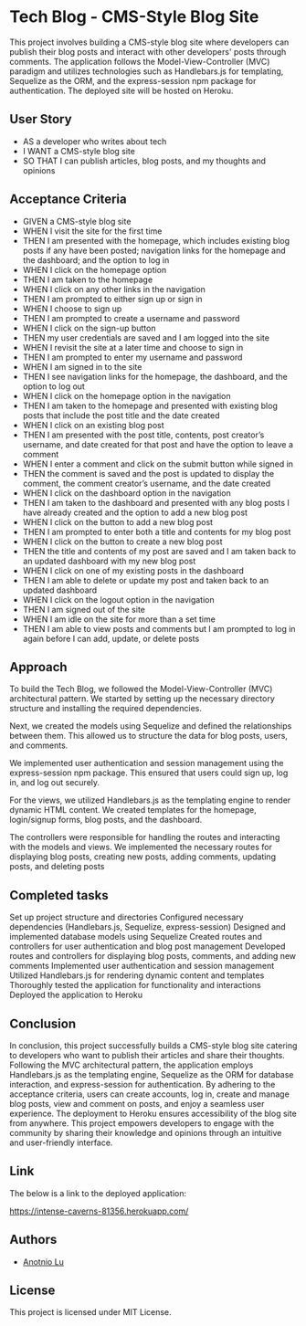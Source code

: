 # Tech Blog - CMS-Style Blog Site

This project involves building a CMS-style blog site where developers can publish their blog posts and interact with other developers' posts through comments. The application follows the Model-View-Controller (MVC) paradigm and utilizes technologies such as Handlebars.js for templating, Sequelize as the ORM, and the express-session npm package for authentication. The deployed site will be hosted on Heroku.

## User Story
- AS a developer who writes about tech
- I WANT a CMS-style blog site
- SO THAT I can publish articles, blog posts, and my thoughts and opinions



## Acceptance Criteria
- GIVEN a CMS-style blog site
- WHEN I visit the site for the first time
- THEN I am presented with the homepage, which includes existing blog posts if any have been posted; navigation links for the homepage and the dashboard; and the option to log in
- WHEN I click on the homepage option
- THEN I am taken to the homepage
- WHEN I click on any other links in the navigation
- THEN I am prompted to either sign up or sign in
- WHEN I choose to sign up
- THEN I am prompted to create a username and password
- WHEN I click on the sign-up button
- THEN my user credentials are saved and I am logged into the site
- WHEN I revisit the site at a later time and choose to sign in
- THEN I am prompted to enter my username and password
- WHEN I am signed in to the site
- THEN I see navigation links for the homepage, the dashboard, and the option to log out
- WHEN I click on the homepage option in the navigation
- THEN I am taken to the homepage and presented with existing blog posts that include the post title and the date created
- WHEN I click on an existing blog post
- THEN I am presented with the post title, contents, post creator’s username, and date created for that post and have the option to leave a comment
- WHEN I enter a comment and click on the submit button while signed in
- THEN the comment is saved and the post is updated to display the comment, the comment creator’s username, and the date created
- WHEN I click on the dashboard option in the navigation
- THEN I am taken to the dashboard and presented with any blog posts I have already created and the option to add a new blog post
- WHEN I click on the button to add a new blog post
- THEN I am prompted to enter both a title and contents for my blog post
- WHEN I click on the button to create a new blog post
- THEN the title and contents of my post are saved and I am taken back to an updated dashboard with my new blog post
- WHEN I click on one of my existing posts in the dashboard
- THEN I am able to delete or update my post and taken back to an updated dashboard
- WHEN I click on the logout option in the navigation
- THEN I am signed out of the site
- WHEN I am idle on the site for more than a set time
- THEN I am able to view posts and comments but I am prompted to log in again before I can add, update, or delete posts



## Approach
To build the Tech Blog, we followed the Model-View-Controller (MVC) architectural pattern. We started by setting up the necessary directory structure and installing the required dependencies.

Next, we created the models using Sequelize and defined the relationships between them. This allowed us to structure the data for blog posts, users, and comments.

We implemented user authentication and session management using the express-session npm package. This ensured that users could sign up, log in, and log out securely.

For the views, we utilized Handlebars.js as the templating engine to render dynamic HTML content. We created templates for the homepage, login/signup forms, blog posts, and the dashboard.

The controllers were responsible for handling the routes and interacting with the models and views. We implemented the necessary routes for displaying blog posts, creating new posts, adding comments, updating posts, and deleting posts

## Completed tasks
Set up project structure and directories
Configured necessary dependencies (Handlebars.js, Sequelize, express-session)
Designed and implemented database models using Sequelize
Created routes and controllers for user authentication and blog post management
Developed routes and controllers for displaying blog posts, comments, and adding new comments
Implemented user authentication and session management
Utilized Handlebars.js for rendering dynamic content and templates
Thoroughly tested the application for functionality and interactions
Deployed the application to Heroku

## Conclusion
In conclusion, this project successfully builds a CMS-style blog site catering to developers who want to publish their articles and share their thoughts. Following the MVC architectural pattern, the application employs Handlebars.js as the templating engine, Sequelize as the ORM for database interaction, and express-session for authentication. By adhering to the acceptance criteria, users can create accounts, log in, create and manage blog posts, view and comment on posts, and enjoy a seamless user experience. The deployment to Heroku ensures accessibility of the blog site from anywhere. This project empowers developers to engage with the community by sharing their knowledge and opinions through an intuitive and user-friendly interface.

## Link

The below is a link to the deployed application: 

https://intense-caverns-81356.herokuapp.com/

## Authors

- [Anotnio Lu](https://github.com/Anotnio-Lu)


## License

This project is licensed under MIT License.

